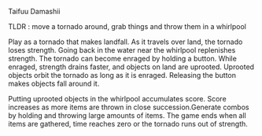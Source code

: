 Taifuu Damashii

TLDR : move a tornado around, grab things and throw them in a whirlpool

Play as a tornado that makes landfall. As it travels over land, the tornado loses strength. Going back in the water near the whirlpool replenishes strength. The tornado can become enraged by holding a button. While enraged, strength drains faster, and objects on land are uprooted. Uprooted objects orbit the tornado as long as it is enraged. Releasing the button makes objects fall around it.

Putting uprooted objects in the whirlpool accumulates score. Score increases as more items are thrown in close succession.Generate combos by holding and throwing large amounts of items. The game ends when all items are gathered, time reaches zero or the tornado runs out of strength.
